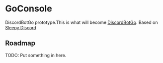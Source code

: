 # GoConsole
DiscordBotGo prototype.This is what will become [DiscordBotGo](https://github.com/Au-lit/DiscordBotGo "GitHub repo"). Based on [Sleepy Discord](https://github.com/yourWaifu/sleepy-discord "GitHub repo")
## Roadmap
TODO: Put something in here.
